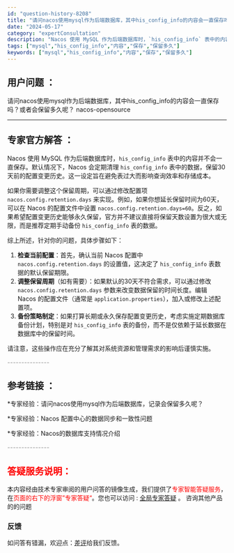 ```yaml
---
id: "question-history-8208"
title: "请问nacos使用mysql作为后端数据库，其中his_config_info的内容会一直保存吗？或者会保 nacos-opensource"
date: "2024-05-17"
category: "expertConsultation"
description: "Nacos 使用 MySQL 作为后端数据库时，`his_config_info` 表中的内容并不会一直保存。默认情况下，Nacos 会定期清理 `his_config_info` 表中的数据，保留30天前的配置变更历史。这一设定旨在避免表过大而影响查询效率和存储成本。如果你需要调整这个保留周期，可"
tags: ["mysql","his_config_info","内容","保存","保留多久"]
keywords: ["mysql","his_config_info","内容","保存","保留多久"]
---
```


## 用户问题 ： 
 请问nacos使用mysql作为后端数据库，其中his_config_info的内容会一直保存吗？或者会保留多久呢？ nacos-opensource 

---------------
## 专家官方解答 ：

Nacos 使用 MySQL 作为后端数据库时，`his_config_info` 表中的内容并不会一直保存。默认情况下，Nacos 会定期清理 `his_config_info` 表中的数据，保留30天前的配置变更历史。这一设定旨在避免表过大而影响查询效率和存储成本。

如果你需要调整这个保留周期，可以通过修改配置项 `nacos.config.retention.days` 来实现。例如，如果你想延长保留时间为60天，可以在 Nacos 的配置文件中设置 `nacos.config.retention.days=60`。反之，如果希望配置变更历史能够永久保留，官方并不建议直接将保留天数设置为很大或无限，而是推荐定期手动备份 `his_config_info` 表的数据。

综上所述，针对你的问题，具体步骤如下：
1. **检查当前配置**：首先，确认当前 Nacos 配置中 `nacos.config.retention.days` 的设置值，这决定了 `his_config_info` 表数据的默认保留期限。
2. **调整保留周期**（如有需要）：如果默认的30天不符合需求，可以通过修改 `nacos.config.retention.days` 参数来改变数据保留的时间长度。编辑 Nacos 的配置文件（通常是 `application.properties`），加入或修改上述配置项。
3. **备份策略制定**：如果打算长期或永久保存配置变更历史，考虑实施定期数据库备份计划，特别是对 `his_config_info` 表的备份，而不是仅依赖于延长数据在数据库中的保留时间。

请注意，这些操作应在充分了解其对系统资源和管理需求的影响后谨慎实施。


<font color="#949494">---------------</font> 


## 参考链接 ：

*专家经验：请问nacos使用mysql作为后端数据库，记录会保留多久呢？ 
 
 *专家经验：Nacos 配置中心的数据同步和一致性问题 
 
 *专家经验：Nacos的数据库支持情况介绍 


 <font color="#949494">---------------</font> 
 


## <font color="#FF0000">答疑服务说明：</font> 

本内容经由技术专家审阅的用户问答的镜像生成，我们提供了<font color="#FF0000">专家智能答疑服务</font>，在<font color="#FF0000">页面的右下的浮窗”专家答疑“</font>。您也可以访问 : [全局专家答疑](https://answer.opensource.alibaba.com/docs/intro) 。 咨询其他产品的的问题

### 反馈
如问答有错漏，欢迎点：[差评](https://ai.nacos.io/user/feedbackByEnhancerGradePOJOID?enhancerGradePOJOId=13566)给我们反馈。

